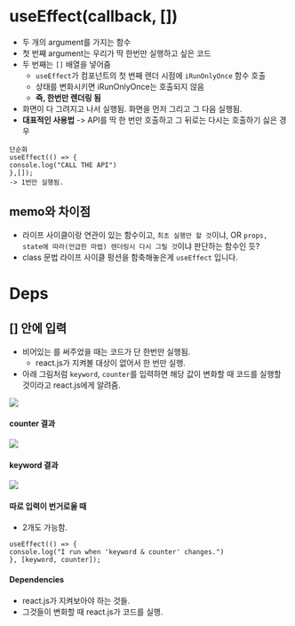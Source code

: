 # useEffect(callback, [])
- 두 개의 argument를 가지는 함수
- 첫 번째 argument는 우리가 딱 한번만 실행하고 싶은 코드
- 두 번째는 `[]` 배열을 넣어줌
  - `useEffect`가 컴포넌트의 첫 번째 렌더 시점에 `iRunOnlyOnce` 함수 호출
  - 상태를 변화시키면 iRunOnlyOnce는 호출되지 않음
  - **즉, 한번만 렌더링 됨**
- 화면이 다 그려지고 나서 실행됨. 화면을 먼저 그리고 그 다음 실행됨.
- **대표적인 사용법** -> API를 딱 한 번만 호출하고 그 뒤로는 다시는 호출하기 싫은 경우

```
단순화
useEffect(() => {
console.log("CALL THE API")
},[]);
-> 1번만 실행됨.
```

## memo와 차이점
- 라이프 사이클이랑 연관이 있는 함수이고, `최초 실행만 할 것`이냐, OR `props, state에 따라(언급한 마법) 렌더링시 다시 그릴 것`이냐 판단하는 함수인 듯?
- class 문법 라이프 사이클 펑션을 함축해놓은게 `useEffect` 입니다.

# Deps
## [] 안에 입력
- 비어있는 [](array)를 써주었을 때는 코드가 단 한번만 실행됨.
  - react.js가 지켜볼 대상이 없어서 한 번만 실행.
- 아래 그림처럼 `keyword`, `counter`를 입력하면 해당 값이 변화할 때 코드를 실행할 것이라고 react.js에게 알려줌.

<img src="https://user-images.githubusercontent.com/97646713/192211954-3c39c16e-c1ca-4e7e-9daa-05c3ed330f10.jpg">

#### counter 결과
<img src="https://user-images.githubusercontent.com/97646713/192211949-0f123ac0-b26d-4186-b281-5ee1f715c85c.jpg">

#### keyword 결과
<img src="https://user-images.githubusercontent.com/97646713/192211943-5ac00f4d-707a-4f61-a67d-b25092a88e7f.jpg">

#### 따로 입력이 번거로울 때
- 2개도 가능함.
```
useEffect(() => {
console.log("I run when 'keyword & counter' changes.")
}, [keyword, counter]);
```
#### Dependencies
- react.js가 지켜보아야 하는 것들.
- 그것들이 변화할 때 react.js가 코드를 실행.

